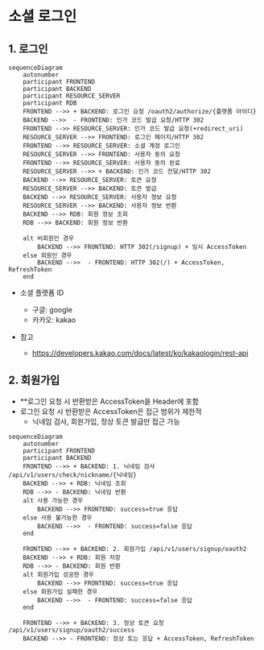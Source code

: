 # 소셜 로그인

## 1. 로그인

```mermaid 
sequenceDiagram
    autonumber
    participant FRONTEND
    participant BACKEND
    participant RESOURCE_SERVER
    participant RDB
    FRONTEND -->> + BACKEND: 로그인 요청 /oauth2/authorize/{플랫폼 아이디}
    BACKEND -->>  - FRONTEND: 인가 코드 발급 요청/HTTP 302
    FRONTEND -->> RESOURCE_SERVER: 인가 코드 발급 요청(+redirect_uri)
    RESOURCE_SERVER -->> FRONTEND: 로그인 페이지/HTTP 302
    FRONTEND -->> RESOURCE_SERVER: 소셜 계정 로그인
    RESOURCE_SERVER -->> FRONTEND: 사용자 동의 요청
    FRONTEND -->> RESOURCE_SERVER: 사용자 동의 완료
    RESOURCE_SERVER -->> + BACKEND: 인가 코드 전달/HTTP 302
    BACKEND -->> RESOURCE_SERVER: 토큰 요청
    RESOURCE_SERVER -->> BACKEND: 토큰 발급
    BACKEND -->> RESOURCE_SERVER: 사용자 정보 요청
    RESOURCE_SERVER -->> BACKEND: 사용자 정보 반환
    BACKEND -->> RDB: 회원 정보 조회
    RDB -->> BACKEND: 회원 정보 반환

    alt 비회원인 경우
        BACKEND -->> FRONTEND: HTTP 302(/signup) + 임시 AccessToken
    else 회원인 경우
        BACKEND -->>  - FRONTEND: HTTP 302(/) + AccessToken, RefreshToken
    end 
```

- 소셜 플랫폼 ID
    - 구글: google
    - 카카오: kakao

- 참고
    - https://developers.kakao.com/docs/latest/ko/kakaologin/rest-api

## 2. 회원가입

- **로그인 요청 시 반환받은 AccessToken을 Header에 포함
- 로그인 요청 시 반환받은 AccessToken은 접근 범위가 제한적
    - 닉네임 검사, 회원가입, 정상 토큰 발급만 접근 가능

```mermaid 
sequenceDiagram
    autonumber
    participant FRONTEND
    participant BACKEND
    FRONTEND -->> + BACKEND: 1. 닉네임 검사 /api/v1/users/check/nickname/{닉네임}
    BACKEND -->> + RDB: 닉네임 조회
    RDB -->> - BACKEND: 닉네임 반환
    alt 사용 가능한 경우
        BACKEND -->> FRONTEND: success=true 응답
    else 사용 불가능한 경우
        BACKEND -->>  - FRONTEND: success=false 응답
    end

    FRONTEND -->> + BACKEND: 2. 회원가입 /api/v1/users/signup/oauth2
    BACKEND -->> + RDB: 회원 저장
    RDB -->> - BACKEND: 회원 반환
    alt 회원가입 성공한 경우
        BACKEND -->> FRONTEND: success=true 응답
    else 회원가입 실패한 경우
        BACKEND -->>  - FRONTEND: success=false 응답
    end

    FRONTEND -->> + BACKEND: 3. 정상 토큰 요청 /api/v1/users/signup/oauth2/success
    BACKEND -->> - FRONTEND: 정상 토는 응답 + AccessToken, RefreshToken

```


